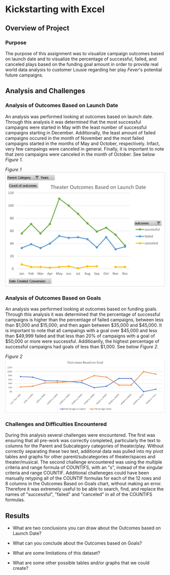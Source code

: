 # Kickstarting with Excel

## Overview of Project

### Purpose 
The purpose of this assignment was to visualize campaign outcomes based on launch date and to visualize the percentage of successful, failed, and canceled plays based on the funding goal amount in order to provide real world data analysis to customer Lousie regarding her play *Fever*'s potential future campaigns. 

## Analysis and Challenges

### Analysis of Outcomes Based on Launch Date
An analysis was performed looking at outcomes based on launch date. Through this analysis it was determined that the most successful campaigns were started in May with the least number of successful campaigns starting in December.  Additionally, the least amount of failed campaigns occured in the month of November and the most failed campaigns started in the months of May and October, respectively. Infact, very few campaings were canceled in general. Finally, it is important to note that zero campaigns were canceled in the month of October. See below *Figure 1*.

*Figure 1*
![Theater_Outcomes_vs_Launch](https://github.com/maureengamache/Module-1-Challenge/blob/main/Theater_Outcomes_vs_Launch.png)

### Analysis of Outcomes Based on Goals
An analysis was performed looking at outcomes based on funding goals. Through this analysis it was determined that the percentage of successful campaigns is higher than the percentage of failed campaigns, between less than $1,000 and $15,000; and then again between $35,000 and $45,000. It is important to note that all campaings with a goal over $45,000  and less than $49,999 failed and that less than 20% of campaigns with a goal of $50,000 or more were successful. Additioanlly, the highest percentage of successful campaigns had goals of less than $1,000.  See below *Figure 2*.

*Figure 2*
![Outcomes_vs_Goals](https://github.com/maureengamache/Module-1-Challenge/blob/main/Outcomes_vs_Goals.png)

### Challenges and Difficulties Encountered
During this analysis several challenges were encountered. The first was ensuring that all pre-work was correctly completed, particularly the text to columns for the Parent and Subcategory categories of theater/play. Without correctly separating these two text, additional data was pulled into my pivot tables and graphs for other parent/subcategories of theater/spaces and theater/musical. The second challenge encountered was using the multiple criteria and range formula of COUNTIFS, with an "s", instead of the singular criteria and range COUNTIF. Additional challeneges could have been manually retyping all of the COUNTIF formulas for each of the 12 rows and 8 columns in the Outcomes Based on Goals chart, without making an error. Therefore it was extremely useful to be able to search, find, and replace the names of "successful", "failed" and "canceled" in all of the COUNTIFS formulas.   

## Results

- What are two conclusions you can draw about the Outcomes based on Launch Date?

- What can you conclude about the Outcomes based on Goals?

- What are some limitations of this dataset?

- What are some other possible tables and/or graphs that we could create?
